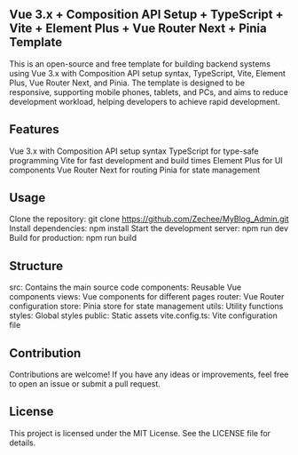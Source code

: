 ## Vue 3.x + Composition API Setup + TypeScript + Vite + Element Plus + Vue Router Next + Pinia Template

This is an open-source and free template for building backend systems using Vue 3.x with Composition API setup syntax, TypeScript, Vite, Element Plus, Vue Router Next, and Pinia. The template is designed to be responsive, supporting mobile phones, tablets, and PCs, and aims to reduce development workload, helping developers to achieve rapid development.

## Features

Vue 3.x with Composition API setup syntax
TypeScript for type-safe programming
Vite for fast development and build times
Element Plus for UI components
Vue Router Next for routing
Pinia for state management

## Usage

Clone the repository: git clone https://github.com/Zechee/MyBlog_Admin.git
Install dependencies: npm install
Start the development server: npm run dev
Build for production: npm run build

## Structure

src: Contains the main source code
components: Reusable Vue components
views: Vue components for different pages
router: Vue Router configuration
store: Pinia store for state management
utils: Utility functions
styles: Global styles
public: Static assets
vite.config.ts: Vite configuration file

## Contribution

Contributions are welcome! If you have any ideas or improvements, feel free to open an issue or submit a pull request.

## License

This project is licensed under the MIT License. See the LICENSE file for details.

